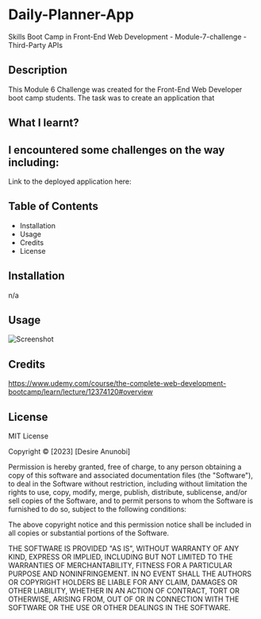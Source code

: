 # Daily-Planner-App
Skills Boot Camp in Front-End Web Development - Module-7-challenge - Third-Party APIs

## Description
This Module 6 Challenge was created for the Front-End Web Developer boot camp students. The task was to create an application that

What I learnt?
- 

I encountered some challenges on the way including:
- 

Link to the deployed application here:



## Table of Contents
- Installation
- Usage
- Credits
- License

## Installation
n/a

## Usage


![Screenshot](/)
   
## Credits
https://www.udemy.com/course/the-complete-web-development-bootcamp/learn/lecture/12374120#overview 


## License

MIT License

Copyright © [2023] [Desire Anunobi]

Permission is hereby granted, free of charge, to any person obtaining a copy of this software and associated documentation files (the "Software"), to deal in the Software without restriction, including without limitation the rights to use, copy, modify, merge, publish, distribute, sublicense, and/or sell copies of the Software, and to permit persons to whom the Software is furnished to do so, subject to the following conditions:

The above copyright notice and this permission notice shall be included in all copies or substantial portions of the Software.

THE SOFTWARE IS PROVIDED "AS IS", WITHOUT WARRANTY OF ANY KIND, EXPRESS OR IMPLIED, INCLUDING BUT NOT LIMITED TO THE WARRANTIES OF MERCHANTABILITY, FITNESS FOR A PARTICULAR PURPOSE AND NONINFRINGEMENT. IN NO EVENT SHALL THE AUTHORS OR COPYRIGHT HOLDERS BE LIABLE FOR ANY CLAIM, DAMAGES OR OTHER LIABILITY, WHETHER IN AN ACTION OF CONTRACT, TORT OR OTHERWISE, ARISING FROM, OUT OF OR IN CONNECTION WITH THE SOFTWARE OR THE USE OR OTHER DEALINGS IN THE SOFTWARE.